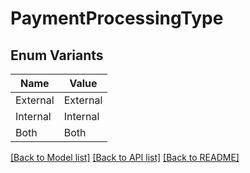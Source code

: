 # PaymentProcessingType

## Enum Variants

| Name | Value |
|---- | -----|
| External | External |
| Internal | Internal |
| Both | Both |


[[Back to Model list]](../README.md#documentation-for-models) [[Back to API list]](../README.md#documentation-for-api-endpoints) [[Back to README]](../README.md)


